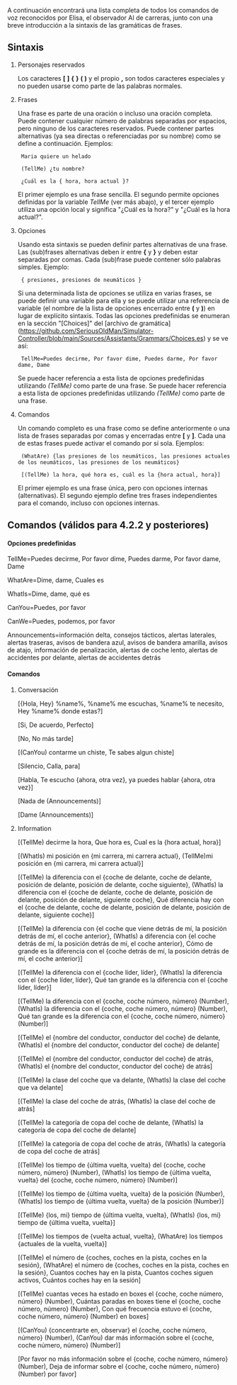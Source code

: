 A continuación encontrará una lista completa de todos los comandos de voz reconocidos por Elisa, el observador AI de carreras, junto con una breve introducción a la sintaxis de las gramáticas de frases.

## Sintaxis

1. Personajes reservados

   Los caracteres **[** **]** **{** **}** **(** **)** y el propio **,** son todos caracteres especiales y no pueden usarse como parte de las palabras normales.
   
2. Frases

   Una frase es parte de una oración o incluso una oración completa. Puede contener cualquier número de palabras separadas por espacios, pero ninguno de los caracteres reservados. Puede contener partes alternativas (ya sea directas o referenciadas por su nombre) como se define a continuación. Ejemplos:
   
		Maria quiere un helado

		(TellMe) ¿tu nombre?
		
		¿Cuál es la { hora, hora actual }?
		
   El primer ejemplo es una frase sencilla. El segundo permite opciones definidas por la variable *TellMe* (ver más abajo), y el tercer ejemplo utiliza una opción local y significa "¿Cuál es la hora?" y "¿Cuál es la hora actual?".

3. Opciones

   Usando esta sintaxis se pueden definir partes alternativas de una frase. Las (sub)frases alternativas deben ir entre **{** y **}** y deben estar separadas por comas. Cada (sub)frase puede contener sólo palabras simples. Ejemplo:
   
		{ presiones, presiones de neumáticos }

   Si una determinada lista de opciones se utiliza en varias frases, se puede definir una variable para ella y se puede utilizar una referencia de variable (el nombre de la lista de opciones encerrado entre **(** y **)**) en lugar de explícito sintaxis. Todas las opciones predefinidas se enumeran en la sección "[Choices]" del [archivo de gramática] (https://github.com/SeriousOldMan/Simulator-Controller/blob/main/Sources/Assistants/Grammars/Choices.es) y se ve así:

		TellMe=Puedes decirme, Por favor dime, Puedes darme, Por favor dame, Dame

   Se puede hacer referencia a esta lista de opciones predefinidas utilizando *(TellMe)* como parte de una frase. Se puede hacer referencia a esta lista de opciones predefinidas utilizando *(TellMe)* como parte de una frase.

4. Comandos

   Un comando completo es una frase como se define anteriormente o una lista de frases separadas por comas y encerradas entre **[** y **]**. Cada una de estas frases puede activar el comando por sí sola. Ejemplos:

		(WhatAre) {las presiones de los neumáticos, las presiones actuales de los neumáticos, las presiones de los neumáticos}
		
		[(TellMe) la hora, qué hora es, cuál es la {hora actual, hora}]

   El primer ejemplo es una frase única, pero con opciones internas (alternativas). El segundo ejemplo define tres frases independientes para el comando, incluso con opciones internas.

## Comandos (válidos para 4.2.2 y posteriores)

#### Opciones predefinidas

TellMe=Puedes decirme, Por favor dime, Puedes darme, Por favor dame, Dame

WhatAre=Dime, dame, Cuales es

WhatIs=Dime, dame, qué es

CanYou=Puedes, por favor

CanWe=Puedes, podemos, por favor

Announcements=información delta, consejos tácticos, alertas laterales, alertas traseras, avisos de bandera azul, avisos de bandera amarilla, avisos de atajo, información de penalización, alertas de coche lento, alertas de accidentes por delante, alertas de accidentes detrás

#### Comandos

1.  Conversación

	[{Hola, Hey} %name%, %name% me escuchas, %name% te necesito, Hey %name% donde estas?]
	
	[Si, De acuerdo, Perfecto]
	
	[No, No más tarde]
	
	[(CanYou) contarme un chiste, Te sabes algun chiste]
	
	[Silencio, Calla, para]
	
	[Habla, Te escucho {ahora, otra vez}, ya puedes hablar {ahora, otra vez}]
	
	[Nada de (Announcements)]
	
	[Dame (Announcements)]

2.  Information

	[(TellMe) decirme la hora, Que hora es, Cual es la {hora actual, hora}]

	[(WhatIs) mi posición en {mi carrera, mi carrera actual}, (TellMe)mi posición en {mi carrera, mi carrera actual}]
	
	[(TellMe) la diferencia con el {coche de delante, coche de delante, posición de delante, posición de delante, coche siguiente}, (WhatIs) la diferencia con el {coche de delante, coche de delante, posición de delante, posición de delante, siguiente coche}, Qué diferencia hay con el {coche de delante, coche de delante, posición de delante, posición de delante, siguiente coche}]
	
	[(TellMe) la diferencia con {el coche que viene detrás de mí, la posición detrás de mí, el coche anterior}, (WhatIs) a diferencia con {el coche detrás de mí, la posición detrás de mí, el coche anterior}, Cómo de grande es la diferencia con el {coche detrás de mí, la posición detrás de mí, el coche anterior}]
	
	[(TellMe) la diferencia con el {coche líder, líder}, (WhatIs) la diferencia con el {coche líder, líder}, Qué tan grande es la diferencia con el {coche líder, líder}]
	
	[(TellMe) la diferencia con el {coche, coche número, número} (Number), (WhatIs) la diferencia con el {coche, coche número, número} (Number), Qué tan grande es la diferencia con el {coche, coche número, número} (Number)]
	
	[(TellMe) el {nombre del conductor, conductor del coche} de delante, (WhatIs) el {nombre del conductor, conductor del coche} de delante]
	
	[(TellMe) el {nombre del conductor, conductor del coche} de atrás, (WhatIs) el {nombre del conductor, conductor del coche} de atrás]
	
	[(TellMe) la clase del coche que va delante, (WhatIs) la clase del coche que va delante]
	
	[(TellMe) la clase del coche de atrás, (WhatIs) la clase del coche de atrás]
	
	[(TellMe) la categoría de copa del coche de delante, (WhatIs) la categoría de copa del coche de delante]
	
	[(TellMe) la categoría de copa del coche de atrás, (WhatIs) la categoría de copa del coche de atrás]
	
	[(TellMe) los tiempo de {última vuelta, vuelta} del {coche, coche número, número} (Number), (WhatIs) los tiempo de {última vuelta, vuelta} del {coche, coche número, número} (Number)]
	
	[(TellMe) los tiempo de {última vuelta, vuelta} de la posición (Number), (WhatIs) los tiempo de {última vuelta, vuelta} de la posición (Number)]
	
	[(TellMe) {los, mi} tiempo de {última vuelta, vuelta}, (WhatIs) {los, mi} tiempo de {última vuelta, vuelta}]
	
	[(TellMe) los tiempos de {vuelta actual, vuelta}, (WhatAre) los tiempos {actuales de la vuelta, vuelta}]
	
	[(TellMe) el número de {coches, coches en la pista, coches en la sesión}, (WhatAre) el número de {coches, coches en la pista, coches en la sesión}, Cuantos coches hay en la pista, Cuantos coches siguen activos, Cuántos coches hay en la sesión]
	
	[(TellMe) cuantas veces ha estado en boxes el {coche, coche número, número} (Number), Cuántas paradas en boxes tiene el {coche, coche número, número} (Number), Con qué frecuencia estuvo el {coche, coche número, número} (Number) en boxes]
	
	[(CanYou) {concentrarte en, observar} el {coche, coche número, número} (Number), (CanYou) dar más información sobre el {coche, coche número, número} (Number)]

	[Por favor no más información sobre el {coche, coche número, número} (Number), Deja de informar sobre el {coche, coche número, número} (Number) por favor]